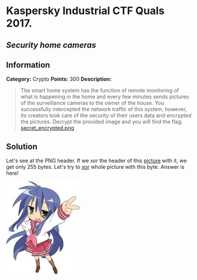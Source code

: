 # __Kaspersky Industrial CTF Quals 2017.__ 
## _Security home cameras_

## Information
**Category:** Crypto
**Points:** 300
**Description:** 
> The smart home system has the function of remote monitoring of what is happening in the home and every few minutes sends pictures of the surveillance cameras to the owner of the house. You successfully intercepted the network traffic of this system, however, its creators took care of the security of their users data and encrypted the pictures. Decrypt the provided image and you will find the flag.
[secret_encrypted.png](https://ctf.kaspersky.com/contests/1/files/8/)

## Solution
Let's see at the PNG header. If we xor the header of this [picture](secret_encrypted.png) with it, we get only 255 bytes. 
Let's try to [xor](solver.py) whole picture with this byte. Answer is here!
<p>
    <img src="konata.jpg">
</p>